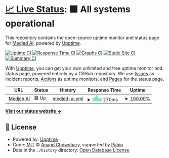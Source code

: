 # [📈 Live Status](https://status.medjed.ai): <!--live status--> **🟩 All systems operational**

This repository contains the open-source uptime monitor and status page for [Medjed AI](https://medjed.ai/), powered by [Upptime](https://github.com/upptime/upptime).

[![Uptime CI](https://github.com/medjedai/status/workflows/Uptime%20CI/badge.svg)](https://github.com/medjedai/status/actions?query=workflow%3A%22Uptime+CI%22)
[![Response Time CI](https://github.com/medjedai/status/workflows/Response%20Time%20CI/badge.svg)](https://github.com/medjedai/status/actions?query=workflow%3A%22Response+Time+CI%22)
[![Graphs CI](https://github.com/medjedai/status/workflows/Graphs%20CI/badge.svg)](https://github.com/medjedai/status/actions?query=workflow%3A%22Graphs+CI%22)
[![Static Site CI](https://github.com/medjedai/status/workflows/Static%20Site%20CI/badge.svg)](https://github.com/medjedai/status/actions?query=workflow%3A%22Static+Site+CI%22)
[![Summary CI](https://github.com/medjedai/status/workflows/Summary%20CI/badge.svg)](https://github.com/medjedai/status/actions?query=workflow%3A%22Summary+CI%22)

With [Upptime](https://upptime.js.org), you can get your own unlimited and free uptime monitor and status page, powered entirely by a GitHub repository. We use [Issues](https://github.com/medjedai/status/issues) as incident reports, [Actions](https://github.com/medjedai/status/actions) as uptime monitors, and [Pages](https://status.medjed.ai) for the status page.

<!--start: status pages-->
<!-- This summary is generated by Upptime (https://github.com/upptime/upptime) -->
<!-- Do not edit this manually, your changes will be overwritten -->
<!-- prettier-ignore -->
| URL | Status | History | Response Time | Uptime |
| --- | ------ | ------- | ------------- | ------ |
| <img alt="" src="https://icons.duckduckgo.com/ip3/medjed.ai.ico" height="13"> [Medjed AI](https://medjed.ai) | 🟩 Up | [medjed-ai.yml](https://github.com/medjedai/status/commits/HEAD/history/medjed-ai.yml) | <details><summary><img alt="Response time graph" src="./graphs/medjed-ai/response-time-week.png" height="20"> 270ms</summary><br><a href="https://status.medjed.ai/history/medjed-ai"><img alt="Response time 299" src="https://img.shields.io/endpoint?url=https%3A%2F%2Fraw.githubusercontent.com%2Fmedjedai%2Fstatus%2FHEAD%2Fapi%2Fmedjed-ai%2Fresponse-time.json"></a><br><a href="https://status.medjed.ai/history/medjed-ai"><img alt="24-hour response time 187" src="https://img.shields.io/endpoint?url=https%3A%2F%2Fraw.githubusercontent.com%2Fmedjedai%2Fstatus%2FHEAD%2Fapi%2Fmedjed-ai%2Fresponse-time-day.json"></a><br><a href="https://status.medjed.ai/history/medjed-ai"><img alt="7-day response time 270" src="https://img.shields.io/endpoint?url=https%3A%2F%2Fraw.githubusercontent.com%2Fmedjedai%2Fstatus%2FHEAD%2Fapi%2Fmedjed-ai%2Fresponse-time-week.json"></a><br><a href="https://status.medjed.ai/history/medjed-ai"><img alt="30-day response time 264" src="https://img.shields.io/endpoint?url=https%3A%2F%2Fraw.githubusercontent.com%2Fmedjedai%2Fstatus%2FHEAD%2Fapi%2Fmedjed-ai%2Fresponse-time-month.json"></a><br><a href="https://status.medjed.ai/history/medjed-ai"><img alt="1-year response time 299" src="https://img.shields.io/endpoint?url=https%3A%2F%2Fraw.githubusercontent.com%2Fmedjedai%2Fstatus%2FHEAD%2Fapi%2Fmedjed-ai%2Fresponse-time-year.json"></a></details> | <details><summary><a href="https://status.medjed.ai/history/medjed-ai">100.00%</a></summary><a href="https://status.medjed.ai/history/medjed-ai"><img alt="All-time uptime 100.00%" src="https://img.shields.io/endpoint?url=https%3A%2F%2Fraw.githubusercontent.com%2Fmedjedai%2Fstatus%2FHEAD%2Fapi%2Fmedjed-ai%2Fuptime.json"></a><br><a href="https://status.medjed.ai/history/medjed-ai"><img alt="24-hour uptime 100.00%" src="https://img.shields.io/endpoint?url=https%3A%2F%2Fraw.githubusercontent.com%2Fmedjedai%2Fstatus%2FHEAD%2Fapi%2Fmedjed-ai%2Fuptime-day.json"></a><br><a href="https://status.medjed.ai/history/medjed-ai"><img alt="7-day uptime 100.00%" src="https://img.shields.io/endpoint?url=https%3A%2F%2Fraw.githubusercontent.com%2Fmedjedai%2Fstatus%2FHEAD%2Fapi%2Fmedjed-ai%2Fuptime-week.json"></a><br><a href="https://status.medjed.ai/history/medjed-ai"><img alt="30-day uptime 100.00%" src="https://img.shields.io/endpoint?url=https%3A%2F%2Fraw.githubusercontent.com%2Fmedjedai%2Fstatus%2FHEAD%2Fapi%2Fmedjed-ai%2Fuptime-month.json"></a><br><a href="https://status.medjed.ai/history/medjed-ai"><img alt="1-year uptime 100.00%" src="https://img.shields.io/endpoint?url=https%3A%2F%2Fraw.githubusercontent.com%2Fmedjedai%2Fstatus%2FHEAD%2Fapi%2Fmedjed-ai%2Fuptime-year.json"></a></details>

<!--end: status pages-->

[**Visit our status website →**](https://status.medjed.ai)

## 📄 License

- Powered by: [Upptime](https://github.com/upptime/upptime)
- Code: [MIT](./LICENSE) © [Anand Chowdhary](https://anandchowdhary.com), supported by [Pabio](https://pabio.com)
- Data in the `./history` directory: [Open Database License](https://opendatacommons.org/licenses/odbl/1-0/)
